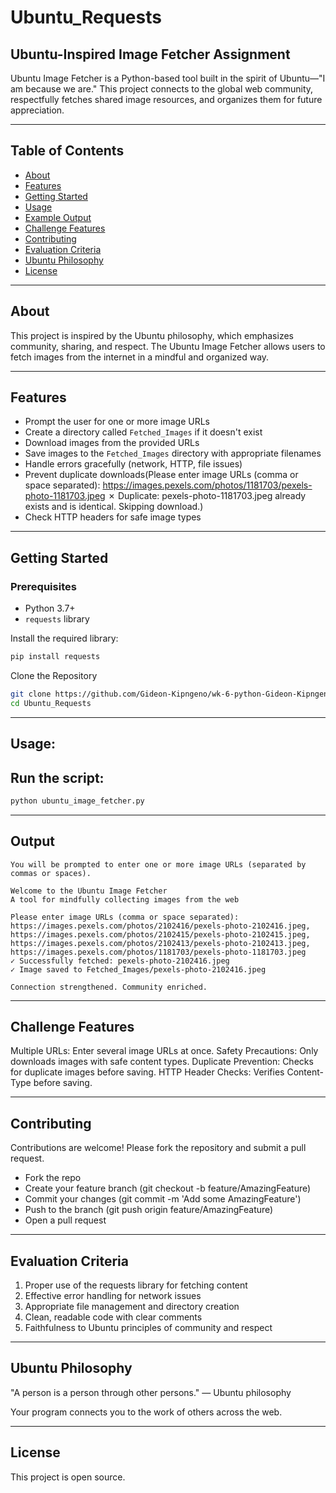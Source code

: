 # Ubuntu_Requests

## Ubuntu-Inspired Image Fetcher Assignment 

Ubuntu Image Fetcher is a Python-based tool built in the spirit of Ubuntu—"I am because we are." This project connects to the global web community, respectfully fetches shared image resources, and organizes them for future appreciation.

---

## Table of Contents

- [About](#about)
- [Features](#features)
- [Getting Started](#getting-started)
- [Usage](#usage)
- [Example Output](#example-output)
- [Challenge Features](#challenge-features)
- [Contributing](#contributing)
- [Evaluation Criteria](#evaluation-criteria)
- [Ubuntu Philosophy](#ubuntu-philosophy)
- [License](#license)

---

## About

This project is inspired by the Ubuntu philosophy, which emphasizes community, sharing, and respect. The Ubuntu Image Fetcher allows users to fetch images from the internet in a mindful and organized way.

---

## Features

- Prompt the user for one or more image URLs
- Create a directory called `Fetched_Images` if it doesn't exist
- Download images from the provided URLs
- Save images to the `Fetched_Images` directory with appropriate filenames
- Handle errors gracefully (network, HTTP, file issues)
- Prevent duplicate downloads(Please enter image URLs (comma or space separated): https://images.pexels.com/photos/1181703/pexels-photo-1181703.jpeg
✗ Duplicate: pexels-photo-1181703.jpeg already exists and is identical. Skipping download.)
- Check HTTP headers for safe image types

---

## Getting Started

### Prerequisites

- Python 3.7+
- `requests` library

Install the required library:

````bash
pip install requests
````

Clone the Repository
```` bash
git clone https://github.com/Gideon-Kipngeno/wk-6-python-Gideon-Kipngeno_Ubuntu_Requests.git
cd Ubuntu_Requests
````
---

## Usage: 

## Run the script:
```` bash
python ubuntu_image_fetcher.py
````
---

## Output

    You will be prompted to enter one or more image URLs (separated by commas or spaces).

    Welcome to the Ubuntu Image Fetcher
    A tool for mindfully collecting images from the web

    Please enter image URLs (comma or space separated): https://images.pexels.com/photos/2102416/pexels-photo-2102416.jpeg, https://images.pexels.com/photos/2102415/pexels-photo-2102415.jpeg, https://images.pexels.com/photos/2102413/pexels-photo-2102413.jpeg, https://images.pexels.com/photos/1181703/pexels-photo-1181703.jpeg
    ✓ Successfully fetched: pexels-photo-2102416.jpeg
    ✓ Image saved to Fetched_Images/pexels-photo-2102416.jpeg

    Connection strengthened. Community enriched.
---

## Challenge Features

Multiple URLs: Enter several image URLs at once.
Safety Precautions: Only downloads images with safe content types.
Duplicate Prevention: Checks for duplicate images before saving.
HTTP Header Checks: Verifies Content-Type before saving.

---

## Contributing

Contributions are welcome! Please fork the repository and submit a pull request.

- Fork the repo
- Create your feature branch (git checkout -b feature/AmazingFeature)
- Commit your changes (git commit -m 'Add some AmazingFeature')
- Push to the branch (git push origin feature/AmazingFeature)
- Open a pull request

---

## Evaluation Criteria 

1. Proper use of the requests library for fetching content
2. Effective error handling for network issues
3. Appropriate file management and directory creation
4. Clean, readable code with clear comments
5. Faithfulness to Ubuntu principles of community and respect

---

## Ubuntu Philosophy 

"A person is a person through other persons."
— Ubuntu philosophy

Your program connects you to the work of others across the web.

---

## License

This project is open source.